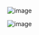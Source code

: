 ![image](https://github.com/user-attachments/assets/6cf0d715-6fac-4899-9d86-49cc97f574bd)

![image](https://github.com/user-attachments/assets/0f61a41a-7ab8-4779-8fbc-d0ac88e497db)


